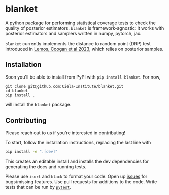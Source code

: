 # blanket

A python package for performing statistical coverage tests to check the quality
of posterior estimators. `blanket` is framework-agnostic: it works with posterior
estimators and samplers written in numpy, pytorch, jax.

`blanket` currently implements the distance to random point (DRP) test introduced
in [Lemos, Coogan et al 2023](https://arxiv.org/abs/2302.03026), which relies on
posterior samples.

<!-- An upcoming release will implement the highest posterior density region test (HPDR; see [Hermans, Delaunoy et al 2022](https://arxiv.org/abs/2110.06581) or [Cole et al 2022](https://arxiv.org/abs/2111.08030)), which requires a posterior density estimator. -->

## Installation

Soon you'll be able to install from PyPI with `pip install blanket`. For now,
```
git clone git@github.com:Ciela-Institute/blanket.git
cd blanket
pip install .
```
will install the `blanket` package.

## Contributing

Please reach out to us if you're interested in contributing!

To start, follow the installation instructions, replacing the last line with
```bash
pip install -e ".[dev]"
```
This creates an editable install and installs the dev dependencies for generating
the docs and running tests.

Please use `isort` and `black` to format your code. Open up [issues](https://github.com/Ciela-Institute/blanket/issues)
for bugs/missing features. Use pull requests for additions to the code. Write tests
that can be run by [`pytest`](https://docs.pytest.org/).
